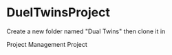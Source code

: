 # DuelTwinsProject

Create a new folder named "Dual Twins" then clone it in

Project Management Project
